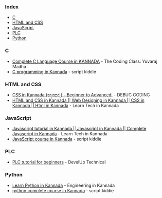 ### Index

* [C](#c)
* [HTML and CSS](#html-and-css)
* [JavaScript](#javascript)
* [PLC](#plc)
* [Python](#python)


### C

* [Complete C Language Course in KANNADA](https://youtu.be/OvyNtFgn8T0?si=Bb0rLk3Cfl0zMcaU) - The Coding Class: Yuvaraj Madha
* [C programming in Kannada](https://youtu.be/MhRzCX18mDE?si=vp89xBkxJxB1PdfZ) - script kiddie


### HTML and CSS

* [CSS in Kannada (ಕನ್ನಡದಲ್ಲಿ) - Beginner to Advanced.](https://youtu.be/wAqQScpoOMQ?si=Lx8zLwW1lm-sqBeL) - DEBUG CODING
* [HTML and CSS in Kannada || Web Designing in Kannada || CSS in Kannada || Html in Kannada](https://youtube.com/playlist?list=PLBVoFEaXQzK3F2BN7ZbXb_EpnDMAlJsPo&si=xrva9ZdT93aR4n2N) - Learn Tech in Kannada


### JavaScript

* [Javascript tutorial in Kannada || Javascript in Kannada || Complete Javascript in Kannada](https://youtube.com/playlist?list=PLBVoFEaXQzK0ybl-O3g_2_PswaLzNGbb8&si=EwrfyaDqm6G3MJnb) - Learn Tech in Kannada
* [JavaScript course in Kannada](https://youtube.com/playlist?list=PLUZkVL-W-8GJVkp8Az0SAWqmDPv5b2Tn9&si=BsVZ8lpgZi024CXr) - script kiddie


### PLC

* [PLC tutorial for beginners](https://youtube.com/playlist?list=PLM-fDuwhsV0nAyn-B06TTbDW78HL3pNiw&si=zaboqVNmCvXMdk6F) - DevelUp Technical


### Python

* [Learn Python in Kannada](https://youtu.be/MhktLoePTiY?si=bEP4D8NEVoBdb0GX) - Engineering in Kannada
* [python complete course in Kannada](https://youtube.com/playlist?list=PLUZkVL-W-8GKpo--HuELu27Lkc308fNXe&si=NS4YhygcUNHqtTwm) - script kiddie
